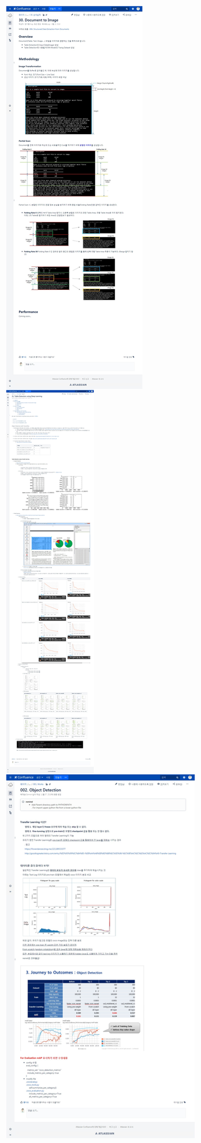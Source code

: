 <img src="30-Document-to-Image.jpg">
<img src="31-Table-Detection-using-Deep-Learning.jpg">
<img src="002-Object-Detection.jpg">
